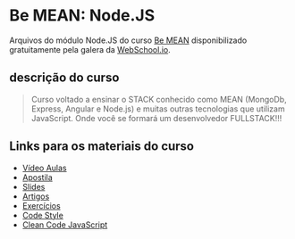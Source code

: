 # Be MEAN: Node.JS

Arquivos do módulo Node.JS do curso [Be MEAN](https://github.com/Webschool-io/be-mean) disponibilizado gratuitamente pela galera da [WebSchool.io](http://webschool.io/).

## descrição do curso
> Curso voltado a ensinar o STACK conhecido como MEAN (MongoDb, Express, Angular e Node.js) e muitas outras tecnologias que utilizam JavaScript. Onde você se formará um desenvolvedor FULLSTACK!!!

## Links para os materiais do curso
* [Vídeo Aulas](https://www.youtube.com/playlist?list=PL77JVjKTJT2hP_lxL88oDo2rJvOskpGfJ)
* [Apostila](https://github.com/Webschool-io/be-mean/tree/master/Apostila/module-nodejs)
* [Slides](https://docs.google.com/presentation/d/1_CHh_fTkzgxAnxB3MlZ5WRhTqMLViMk__jkCZiZ3IMA)
* [Artigos](https://github.com/Webschool-io/be-mean-instagram-artigos)
* [Exercícios](https://github.com/Webschool-io/be-mean-instagram-nodejs-exercises)
* [Code Style](https://github.com/Webschool-io/be-mean/blob/master/Apostila/module-nodejs/pt-br/code-style.md)
* [Clean Code JavaScript](https://github.com/Webschool-io/clean-code-javascript)
